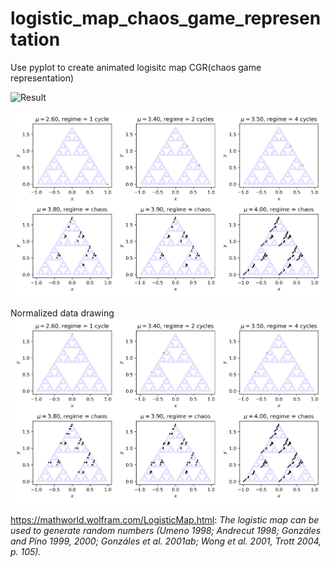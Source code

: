# logistic_map_chaos_game_representation

Use pyplot to create animated logisitc map CGR(chaos game representation)


![Result](dynamic_images.gif)

![Result](CGR_logistic_map.png)

Normalized data drawing
![Result](CGR_logistic_map_normalized.png)


https://mathworld.wolfram.com/LogisticMap.html:
_The logistic map can be used to generate random numbers (Umeno 1998; Andrecut 1998; Gonzáles and Pino 1999, 2000; Gonzáles et al. 2001ab; Wong et al. 2001, Trott 2004, p. 105)._

